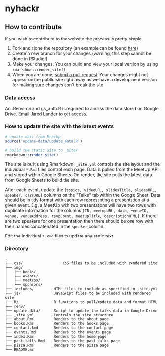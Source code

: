 # nyhackr

## How to contribute

If you wish to contribute to the website the process is pretty simple.

1. Fork and clone the repository (an example can be found [here](https://help.github.com/articles/fork-a-repo/))
2. Create a new branch for your changes (warning, this step cannot be done in RStudio!)
3. Make your changes. You can build and view your local version by using `rmarkdown::render_site()`
4. When you are done, [submit a pull request](https://help.github.com/articles/about-pull-requests/). Your changes might not appear on the public site right away as we have a development version for making sure changes don't break the site.

### Data access

An .Renviron and gs_auth.R is required to access the data stored on Google Drive. Email Jared Lander to get access.

### How to update the site with the latest events

``` r
# update data from MeetUp
source('update-data/update_data.R')

# build the static site to _site/
rmarkdown::render_site()
```

The site is built using Rmarkdown. `_site.yml` controls the site layout and the individual `*.Rmd` files control each page. Data is pulled from the MeetUp API and stored within Google Sheets. On render, the site pulls the latest data from Google Sheets to build the site.

After each event, update the `[topics, videoURL, slidesTitle, slidesURL, speaker, cardURL]` columns on the "Talks" tab within the Google Sheet. Data should be in tidy format with each row representing a presentation at a given event. E.g. a MeetUp with two presentations will have two rows with duplicate information for the columns `[ID, meetupURL, date, venueID, venue, venueAddress, rsvpCount, meetupTitle, descriptionHTML]`. If there are two speakers for one presentation then there should be one row with their names concatenated in the `speaker` column.

Edit the individual `*.Rmd` files to update any static text.


### Directory

    .
    ├── css/		          CSS files to be included with rendered site
    ├── img/
    │   ├── books/
    │   ├── events/
    │   ├── meetups/
    │   └── sponsors/
    ├── includes/         HTML files to include as specified in _site.yml
    ├── js/               JavaScipt files to be included with rendered site
    ├── R/                R functions to pull/update data and format HTML 
    ├── renv/
    ├── update-data/      Script to update the talks data in Google Drive
    ├── _site.yml         Controls the site structure
    ├── about.Rmd         Renders to the about page
    ├── books.Rmd         Renders to the books page
    ├── contact.Rmd       Renders to the contact page
    ├── events.Rmd        Renders to the events page
    ├── index.Rmd         Renders to the home page
    ├── past-talks.Rmd    Renders to the past talks page
    ├── pizza.Rmd         Renders to the pizza page
    └── README.md


